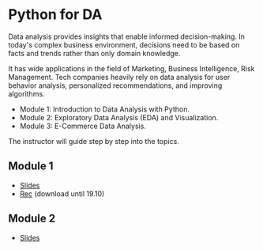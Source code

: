
# Python for DA

Data analysis provides insights that enable informed decision-making. In today's complex business environment, decisions need to be based on facts and trends rather than only domain knowledge.

It has wide applications in the field of Marketing, Business Intelligence, Risk Management. Tech companies heavily rely on data analysis for user behavior analysis, personalized recommendations, and improving algorithms.

- Module 1: Introduction to Data Analysis with Python.
- Module 2: Exploratory Data Analysis (EDA) and Visualization.
- Module 3: E-Commerce Data Analysis.

The instructor will guide step by step into the topics.

## Module 1

- [Slides](https://docs.google.com/presentation/d/e/2PACX-1vQtlFYQe6x68tezz7A1nYtRoorRfc9HDeg2n53EmhfavVK1GROZ4a8PjB43fUodCBpOyJeQhycq2N_m/pub?start=false&loop=false&delayms=3000&slide=id.g2e9327ae303_0_5)
- [Rec](https://we.tl/t-sfmmWfJ2Bz) (download until 19.10)


## Module 2
- [Slides](https://docs.google.com/presentation/d/e/2PACX-1vT-ngou1cqhXE76cpDK8Dx8UtJonucNBU17_yIpkyD_Yxa8KUMcYSsU-pOLJqoBbxC6I81B9pdsn__L/pub?start=false&loop=false&delayms=3000&slide=id.g2e9327ae303_0_5)
